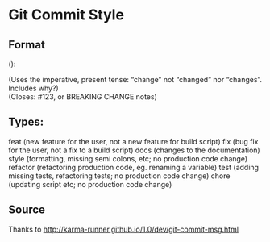 # Git Commit Style

## Format
<type>(<scope>): <subject>
<body> (Uses the imperative, present tense: “change” not “changed” nor “changes”. Includes why?)
<footer> (Closes: #123, or BREAKING CHANGE notes)

## Types:
feat (new feature for the user, not a new feature for build script)
fix (bug fix for the user, not a fix to a build script)
docs (changes to the documentation)
style (formatting, missing semi colons, etc; no production code change)
refactor (refactoring production code, eg. renaming a variable)
test (adding missing tests, refactoring tests; no production code change)
chore (updating script etc; no production code change)

## Source
Thanks to http://karma-runner.github.io/1.0/dev/git-commit-msg.html
